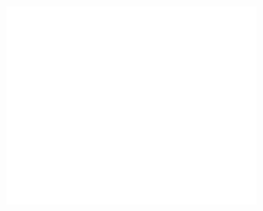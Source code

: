 <div align="center">
	<a href="https://split.to/fBg4Wq0">
		<img src="triangle.svg" width="800" height="400">
	</a>
</div>
